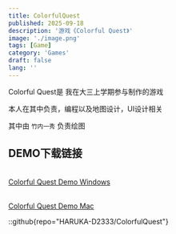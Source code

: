```yaml
---
title: ColorfulQuest
published: 2025-09-18
description: '游戏《Colorful Quest》'
image: './image.png'
tags: [Game]
category: 'Games'
draft: false 
lang: ''
---
```

Colorful Quest是 我在大三上学期参与制作的游戏

本人在其中负责，编程以及地图设计，UI设计相关

其中由 `竹内一秀` 负责绘图



## DEMO下载链接
<br><a href = "/public/Files/ColorQuest_Demo_presentation_win .zip" download = "ColorfulQuestDEMO_Windows.zip">Colorful Quest Demo Windows</a>


<br><a href = "/public/Files/ColorQuest_Demo_presentation_mac.app.zip" download = "ColorfulQuestDEMO_Mac.zip">Colorful Quest Demo Mac</a>

::github{repo="HARUKA-D2333/ColorfulQuest"}





